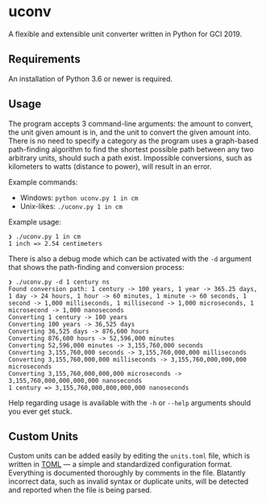 # uconv

A flexible and extensible unit converter written in Python for GCI 2019.

## Requirements

An installation of Python 3.6 or newer is required.

## Usage

The program accepts 3 command-line arguments: the amount to convert, the unit given amount is in, and the unit to convert the given amount into. There is no need to specify a category as the program uses a graph-based path-finding algorithm to find the shortest possible path between any two arbitrary units, should such a path exist. Impossible conversions, such as kilometers to watts (distance to power), will result in an error.

Example commands:

- Windows: `python uconv.py 1 in cm`
- Unix-likes: `./uconv.py 1 in cm`

Example usage:

```
❯ ./uconv.py 1 in cm  
1 inch => 2.54 centimeters
```

There is also a debug mode which can be activated with the `-d` argument that shows the path-finding and conversion process:

```
❯ ./uconv.py -d 1 century ns
Found conversion path: 1 century -> 100 years, 1 year -> 365.25 days, 1 day -> 24 hours, 1 hour -> 60 minutes, 1 minute -> 60 seconds, 1 second -> 1,000 milliseconds, 1 millisecond -> 1,000 microseconds, 1 microsecond -> 1,000 nanoseconds
Converting 1 century -> 100 years
Converting 100 years -> 36,525 days
Converting 36,525 days -> 876,600 hours
Converting 876,600 hours -> 52,596,000 minutes
Converting 52,596,000 minutes -> 3,155,760,000 seconds
Converting 3,155,760,000 seconds -> 3,155,760,000,000 milliseconds
Converting 3,155,760,000,000 milliseconds -> 3,155,760,000,000,000 microseconds
Converting 3,155,760,000,000,000 microseconds -> 3,155,760,000,000,000,000 nanoseconds
1 century => 3,155,760,000,000,000,000 nanoseconds
```

Help regarding usage is available with the `-h` or `--help` arguments should you ever get stuck.

## Custom Units

Custom units can be added easily by editing the `units.toml` file, which is written in [TOML](https://learnxinyminutes.com/docs/toml/) — a simple and standardized configuration format. Everything is documented thoroughly by comments in the file. Blatantly incorrect data, such as invalid syntax or duplicate units, will be detected and reported when the file is being parsed.

